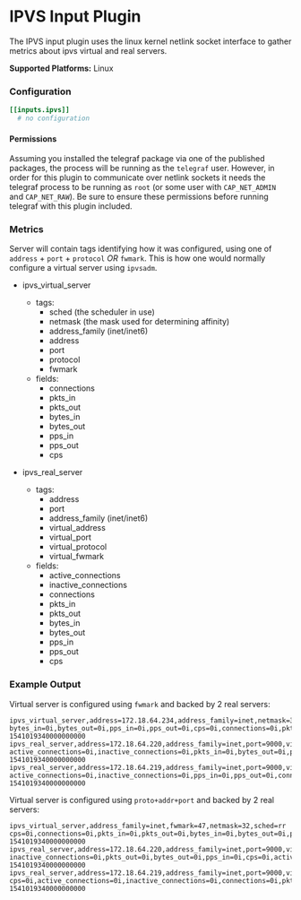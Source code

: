 # IPVS Input Plugin

The IPVS input plugin uses the linux kernel netlink socket interface to gather
metrics about ipvs virtual and real servers.

**Supported Platforms:** Linux

### Configuration

```toml
[[inputs.ipvs]]
  # no configuration
```

#### Permissions

Assuming you installed the telegraf package via one of the published packages,
the process will be running as the `telegraf` user. However, in order for this
plugin to communicate over netlink sockets it needs the telegraf process to be
running as `root` (or some user with `CAP_NET_ADMIN` and `CAP_NET_RAW`). Be sure
to ensure these permissions before running telegraf with this plugin included.

### Metrics

Server will contain tags identifying how it was configured, using one of
`address` + `port` + `protocol` *OR* `fwmark`. This is how one would normally
configure a virtual server using `ipvsadm`.

- ipvs_virtual_server
  - tags:
    - sched (the scheduler in use)
    - netmask (the mask used for determining affinity)
    - address_family (inet/inet6)
    - address
    - port
    - protocol
    - fwmark
  - fields:
    - connections
    - pkts_in
    - pkts_out
    - bytes_in
    - bytes_out
    - pps_in
    - pps_out
    - cps

- ipvs_real_server
  - tags:
    - address
    - port
    - address_family (inet/inet6)
    - virtual_address
    - virtual_port
    - virtual_protocol
    - virtual_fwmark
  - fields:
    - active_connections
    - inactive_connections
    - connections
    - pkts_in
    - pkts_out
    - bytes_in
    - bytes_out
    - pps_in
    - pps_out
    - cps

### Example Output

Virtual server is configured using `fwmark` and backed by 2 real servers:
```
ipvs_virtual_server,address=172.18.64.234,address_family=inet,netmask=32,port=9000,protocol=tcp,sched=rr bytes_in=0i,bytes_out=0i,pps_in=0i,pps_out=0i,cps=0i,connections=0i,pkts_in=0i,pkts_out=0i 1541019340000000000
ipvs_real_server,address=172.18.64.220,address_family=inet,port=9000,virtual_address=172.18.64.234,virtual_port=9000,virtual_protocol=tcp active_connections=0i,inactive_connections=0i,pkts_in=0i,bytes_out=0i,pps_out=0i,connections=0i,pkts_out=0i,bytes_in=0i,pps_in=0i,cps=0i 1541019340000000000
ipvs_real_server,address=172.18.64.219,address_family=inet,port=9000,virtual_address=172.18.64.234,virtual_port=9000,virtual_protocol=tcp active_connections=0i,inactive_connections=0i,pps_in=0i,pps_out=0i,connections=0i,pkts_in=0i,pkts_out=0i,bytes_in=0i,bytes_out=0i,cps=0i 1541019340000000000
```

Virtual server is configured using `proto+addr+port` and backed by 2 real servers:
```
ipvs_virtual_server,address_family=inet,fwmark=47,netmask=32,sched=rr cps=0i,connections=0i,pkts_in=0i,pkts_out=0i,bytes_in=0i,bytes_out=0i,pps_in=0i,pps_out=0i 1541019340000000000
ipvs_real_server,address=172.18.64.220,address_family=inet,port=9000,virtual_fwmark=47 inactive_connections=0i,pkts_out=0i,bytes_out=0i,pps_in=0i,cps=0i,active_connections=0i,pkts_in=0i,bytes_in=0i,pps_out=0i,connections=0i 1541019340000000000
ipvs_real_server,address=172.18.64.219,address_family=inet,port=9000,virtual_fwmark=47 cps=0i,active_connections=0i,inactive_connections=0i,connections=0i,pkts_in=0i,bytes_out=0i,pkts_out=0i,bytes_in=0i,pps_in=0i,pps_out=0i 1541019340000000000
```
